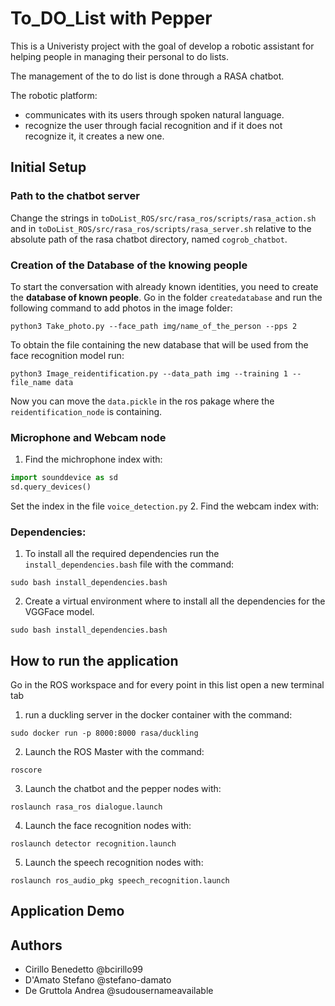 # To_DO_List with Pepper
This is a Univeristy project with the goal of develop a robotic assistant for helping people in managing their personal to do lists.

The management of the to do list is done through a RASA chatbot.
  
The robotic platform:
- communicates with its users through spoken natural language.
- recognize the user through facial recognition and if it does not recognize it, it creates a new one.

## Initial Setup

### Path to the chatbot server

Change the strings in `toDoList_ROS/src/rasa_ros/scripts/rasa_action.sh` and in `toDoList_ROS/src/rasa_ros/scripts/rasa_server.sh` relative to the absolute path of the rasa chatbot directory, named `cogrob_chatbot`.

### Creation of the Database of the knowing people

To start the conversation with already known identities, you need to create the **database of known people**. Go in the folder `createdatabase` and run the following command to add photos in the image folder:
```
python3 Take_photo.py --face_path img/name_of_the_person --pps 2
```
To obtain the file containing the new database that will be used from the face recognition model run:
```
python3 Image_reidentification.py --data_path img --training 1 --file_name data
```
Now you can move the `data.pickle` in the ros pakage where the `reidentification_node` is containing.

### Microphone and Webcam node
1. Find the michrophone index with:
```python
import sounddevice as sd
sd.query_devices()
```
Set the index in the file `voice_detection.py`
2. Find the webcam index with:

### Dependencies:

1. To install all the required dependencies run the `install_dependencies.bash` file with the command:
```
sudo bash install_dependencies.bash
```
2. Create a virtual environment where to install all the dependencies for the VGGFace model.
```
sudo bash install_dependencies.bash
```
## How to run the application
Go in the ROS workspace and for every point in this list open a new terminal tab
1. run a duckling server in the docker container with the command:
```
sudo docker run -p 8000:8000 rasa/duckling
```
2. Launch the ROS Master with the command:
```
roscore
```
3. Launch the chatbot and the pepper nodes with:
```
roslaunch rasa_ros dialogue.launch
```
4. Launch the face recognition nodes with:
```
roslaunch detector recognition.launch
```
5. Launch the speech recognition nodes with:
```
roslaunch ros_audio_pkg speech_recognition.launch
```

## Application Demo

## Authors
- Cirillo Benedetto @bcirillo99
- D'Amato Stefano @stefano-damato
- De Gruttola Andrea @sudousernameavailable

